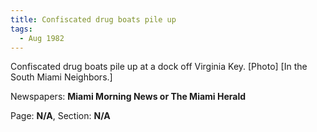 ```yaml
---  
title: Confiscated drug boats pile up  
tags:  
  - Aug 1982  
---  
```

  
Confiscated drug boats pile up at a dock off Virginia Key. [Photo] [In the South Miami Neighbors.]  
  
Newspapers: **Miami Morning News or The Miami Herald**  
  
Page: **N/A**, Section: **N/A** 
